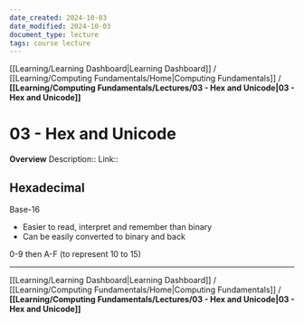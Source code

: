 ```yaml
---
date_created: 2024-10-03
date_modified: 2024-10-03
document_type: lecture
tags: course lecture
---
```

[[Learning/Learning Dashboard|Learning Dashboard]] / [[Learning/Computing Fundamentals/Home|Computing Fundamentals]] / **[[Learning/Computing Fundamentals/Lectures/03 - Hex and Unicode|03 - Hex and Unicode]]**
# 03 - Hex and Unicode
**Overview**
Description:: 
Link:: 

## Hexadecimal

Base-16
- Easier to read, interpret and remember than binary
- Can be easily converted to binary and back

0-9 then A-F (to represent 10 to 15)

---
[[Learning/Learning Dashboard|Learning Dashboard]] / [[Learning/Computing Fundamentals/Home|Computing Fundamentals]] / **[[Learning/Computing Fundamentals/Lectures/03 - Hex and Unicode|03 - Hex and Unicode]]**

